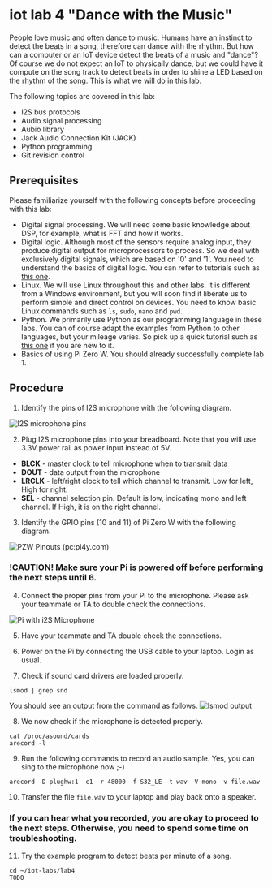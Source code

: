 # iot lab 4 "Dance with the Music"

People love music and often dance to music. Humans have an instinct to detect the beats in a song, therefore can dance with the rhythm. But how can a computer or an IoT device detect the beats of a music and "dance"? Of course we do not expect an IoT to physically dance, but we could have it compute on the song track to detect beats in order to shine a LED based on the rhythm of the song. This is what we will do in this lab.       

The following topics are covered in this lab:
* I2S bus protocols
* Audio signal processing
* Aubio library
* Jack Audio Connection Kit (JACK)
* Python programming
* Git revision control

## Prerequisites

Please familiarize yourself with the following concepts before proceeding with this lab:
* Digital signal processing. We will need some basic knowledge about DSP, for example, what is FFT and how it works.
* Digital logic. Although most of the sensors require analog input, they produce digital output for microprocessors to process. So we deal with exclusively digital signals, which are based on '0' and '1'. You need to understand the basics of digital logic. You can refer to tutorials such as [this one](https://learn.sparkfun.com/tutorials/digital-logic).
* Linux. We will use Linux throughout this and other labs. It is different from a Windows environment, but you will soon find it liberate us to perform simple and direct control on devices. You need to know basic Linux commands such as ```ls```, ```sudo```, ```nano``` and ```pwd```.
* Python. We primarily use Python as our programming language in these labs. You can of course adapt the examples from Python to other languages, but your mileage varies. So pick up a quick tutorial such as [this one](https://www.learnpython.org) if you are new to it.
* Basics of using Pi Zero W. You should already successfully complete lab 1.

## Procedure

1. Identify the pins of I2S microphone with the following diagram.

![I2S microphone pins](https://cdn-learn.adafruit.com/assets/assets/000/039/629/small360/sensors_pintou.jpg?1487797934)

2. Plug I2S microphone pins into your breadboard. Note that you will use 3.3V power rail as power input instead of 5V.
  * __BLCK__ - master clock to tell microphone when to transmit data
  * __DOUT__ - data output from the microphone
  * __LRCLK__ - left/right clock to tell which channel to transmit. Low for left, High for right.
  * __SEL__ - channel selection pin. Default is low, indicating mono and left channel. If High, it is on the right channel.

3. Identify the GPIO pins (10 and 11) of Pi Zero W with the following diagram.

![PZW Pinouts (pc:pi4y.com)](http://pi4j.com/images/j8header-zero.png)

### __!CAUTION!__ Make sure your Pi is powered off before performing the next steps until 6.

4. Connect the proper pins from your Pi to the microphone. Please ask your teammate or TA to double check the connections.

![Pi with i2S Microphone](https://cdn-learn.adafruit.com/assets/assets/000/039/636/original/sensors_pi_i2s_bb.png?1487800378)

5. Have your teammate and TA double check the connections.

6. Power on the Pi by connecting the USB cable to your laptop. Login as usual.

7. Check if sound card drivers are loaded properly.
```
lsmod | grep snd
```
You should see an output from the command as follows.
![lsmod output](https://cdn-learn.adafruit.com/assets/assets/000/040/622/medium800/sensors_Screen_Shot_2017-04-03_at_11.06.56_AM.png?1491244026)

8. We now check if the microphone is detected properly.
```
cat /proc/asound/cards
arecord -l
```

9. Run the following commands to record an audio sample. Yes, you can sing to the microphone now ;-)
```
arecord -D plughw:1 -c1 -r 48000 -f S32_LE -t wav -V mono -v file.wav
```

10. Transfer the file ```file.wav``` to your laptop and play back onto a speaker.

### If you can hear what you recorded, you are okay to proceed to the next steps. Otherwise, you need to spend some time on troubleshooting.

11. Try the example program to detect beats per minute of a song.
```
cd ~/iot-labs/lab4
TODO
```
